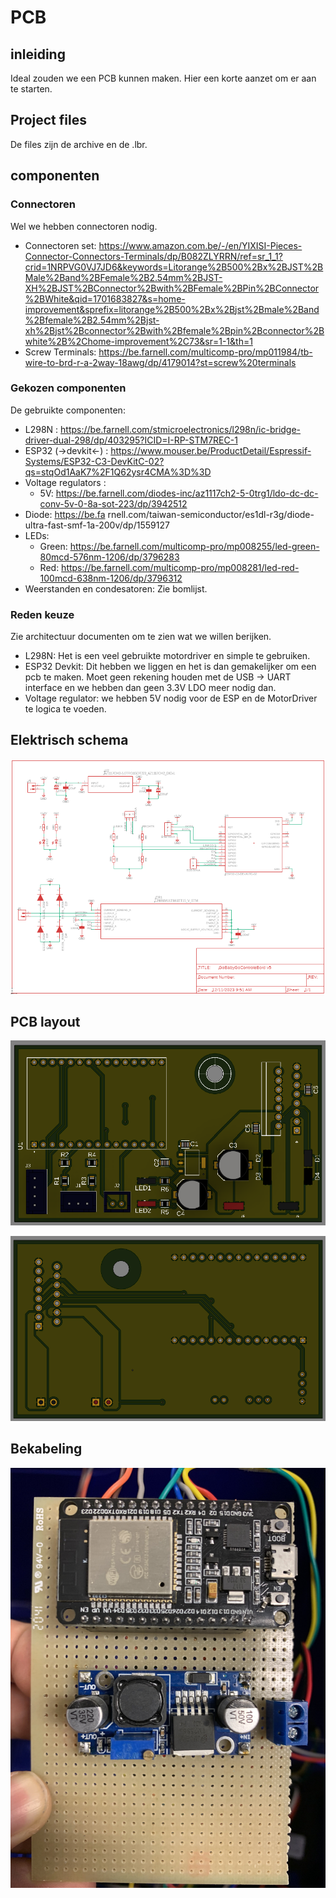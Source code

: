 # PCB

## inleiding

Ideal zouden we een PCB kunnen maken. Hier een korte aanzet om er aan te starten.

## Project files

De files zijn de archive en de .lbr.

## componenten

### Connectoren

Wel we hebben connectoren nodig.

- Connectoren set: https://www.amazon.com.be/-/en/YIXISI-Pieces-Connector-Connectors-Terminals/dp/B082ZLYRRN/ref=sr_1_1?crid=1NRPVG0VJ7JD6&keywords=Litorange%2B500%2Bx%2BJST%2BMale%2Band%2BFemale%2B2.54mm%2BJST-XH%2BJST%2BConnector%2Bwith%2BFemale%2BPin%2BConnector%2BWhite&qid=1701683827&s=home-improvement&sprefix=litorange%2B500%2Bx%2Bjst%2Bmale%2Band%2Bfemale%2B2.54mm%2Bjst-xh%2Bjst%2Bconnector%2Bwith%2Bfemale%2Bpin%2Bconnector%2Bwhite%2B%2Chome-improvement%2C73&sr=1-1&th=1
- Screw Terminals: https://be.farnell.com/multicomp-pro/mp011984/tb-wire-to-brd-r-a-2way-18awg/dp/4179014?st=screw%20terminals

### Gekozen componenten

De gebruikte componenten:
 - L298N : https://be.farnell.com/stmicroelectronics/l298n/ic-bridge-driver-dual-298/dp/403295?ICID=I-RP-STM7REC-1
 - ESP32 (->devkit<-) : https://www.mouser.be/ProductDetail/Espressif-Systems/ESP32-C3-DevKitC-02?qs=stqOd1AaK7%2F1Q62ysr4CMA%3D%3D
 - Voltage regulators : 
    -  5V: https://be.farnell.com/diodes-inc/az1117ch2-5-0trg1/ldo-dc-dc-conv-5v-0-8a-sot-223/dp/3942512
 - Diode: https://be.fa rnell.com/taiwan-semiconductor/es1dl-r3g/diode-ultra-fast-smf-1a-200v/dp/1559127
 - LEDs:
    - Green: https://be.farnell.com/multicomp-pro/mp008255/led-green-80mcd-576nm-1206/dp/3796283
    - Red: https://be.farnell.com/multicomp-pro/mp008281/led-red-100mcd-638nm-1206/dp/3796312
 - Weerstanden en condesatoren: Zie bomlijst.

 ### Reden keuze

Zie architectuur documenten om te zien wat we willen berijken. </br>

- L298N: Het is een veel gebruikte motordriver en simple te gebruiken.
- ESP32 Devkit: Dit hebben we liggen en het is dan gemakelijker om een pcb te maken. Moet geen rekening houden met de USB -> UART interface en we hebben dan geen 3.3V LDO meer nodig dan.
- Voltage regulator: we hebben 5V nodig voor de ESP en de MotorDriver te logica te voeden.

## Elektrisch schema

![Elektrisch schema](../Img/ElektrischSchema.png)

## PCB layout

![PCBVoor](../Img/PCBVoor.png)

![PCBAchter](../Img/PCBAchter.png)

## Bekabeling

![PrototypePCB](../Img/PrototypePCB.jpg)

